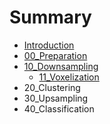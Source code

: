 # Summary

* [Introduction](README.md)
* [00\_Preparation](00preparation.md)
* [10\_Downsampling](10downsampling.md)
  * [11\_Voxelization](10downsampling/11voxelization.md)
* 20\_Clustering
* 30\_Upsampling
* 40\_Classification


